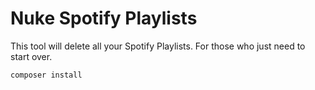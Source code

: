 # Nuke Spotify Playlists

This tool will delete all your Spotify Playlists. For those who just need to start over.


	composer install
	
	